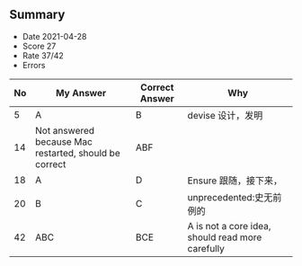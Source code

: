 ## Summary
- Date 2021-04-28
- Score 27
- Rate 37/42
- Errors


| No | My Answer | Correct Answer | Why |
|----|-----------|----------------|-----|
| 5| A        | B              |  devise 设计，发明 |
| 14 | Not answered because Mac restarted, should be correct    | ABF             |     |
| 18 | A       | D              | Ensure 跟随，接下来，|
| 20 | B     | C         |  unprecedented:史无前例的 |
| 42 | ABC      | BCE          | A is not a core idea, should read more carefully|

